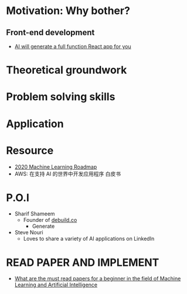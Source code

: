 # Motivation: Why bother?
## Front-end development
- [AI will generate a full function React app for you](https://www.linkedin.com/posts/stevenouri_innovation-technology-artificialintelligence-activity-6690963606454042624-u1GG)

# Theoretical groundwork

# Problem solving skills

# Application

# Resource
- [2020 Machine Learning Roadmap](https://www.youtube.com/watch?v=pHiMN_gy9mk)
- AWS: 在支持 AI 的世界中开发应用程序 白皮书
# P.O.I
- Sharif Shameem
  - Founder of [debuild.co](debuild.co)
    - Generate  
- Steve Nouri
  - Loves to share a variety of AI applications on LinkedIn

# READ PAPER AND IMPLEMENT
- [What are the must read papers for a beginner in the field of Machine Learning and Artificial Intelligence](https://www.reddit.com/r/MachineLearning/comments/a21d0q/what_are_the_must_read_papers_for_a_beginner_in/)